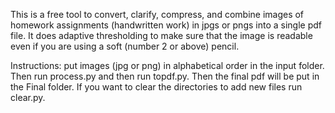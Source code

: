This is a free tool to convert, clarify, compress, and combine images of homework assignments (handwritten work) in jpgs or pngs into a single pdf file. It does adaptive thresholding to make sure that the image is readable even if you are using a soft (number 2 or above) pencil. 


Instructions: put images (jpg or png) in alphabetical order in the input folder. Then run process.py and then run topdf.py. Then the final pdf will be put in the Final folder. If you want to clear the directories to add new files run clear.py.